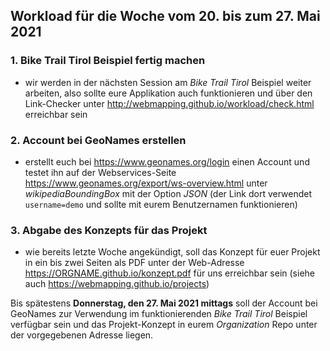 ## Workload für die Woche vom 20. bis zum 27. Mai 2021

### 1. Bike Trail Tirol Beispiel fertig machen

* wir werden in der nächsten Session am *Bike Trail Tirol* Beispiel weiter arbeiten, also sollte eure Applikation  auch funktionieren und über den Link-Checker unter <http://webmapping.github.io/workload/check.html> erreichbar sein

### 2. Account bei GeoNames erstellen

* erstellt euch bei <https://www.geonames.org/login> einen Account und testet ihn auf der Webservices-Seite <https://www.geonames.org/export/ws-overview.html> unter *wikipediaBoundingBox* mit der Option *JSON* (der Link dort verwendet `username=demo` und sollte mit eurem Benutzernamen funktionieren)

### 3. Abgabe des Konzepts für das Projekt

* wie bereits letzte Woche angekündigt, soll das Konzept für euer Projekt in ein bis zwei Seiten als PDF unter der Web-Adresse https://ORGNAME.github.io/konzept.pdf für uns erreichbar sein (siehe auch <https://webmapping.github.io/projects>)


Bis spätestens **Donnerstag, den 27. Mai 2021 mittags** soll der Account bei GeoNames zur Verwendung im funktionierenden *Bike Trail Tirol* Beispiel verfügbar sein und das Projekt-Konzept in eurem *Organization* Repo unter der vorgegebenen Adresse liegen.